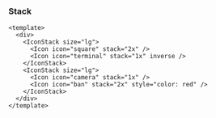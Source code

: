 ### Stack

<!--start-code-->

```vue
<template>
  <div>
    <IconStack size="lg">
      <Icon icon="square" stack="2x" />
      <Icon icon="terminal" stack="1x" inverse />
    </IconStack>
    <IconStack size="lg">
      <Icon icon="camera" stack="1x" />
      <Icon icon="ban" stack="2x" style="color: red" />
    </IconStack>
  </div>
</template>
```

<!--end-code-->
